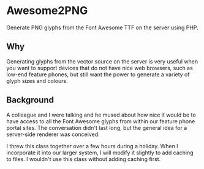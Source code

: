 Awesome2PNG
===========

Generate PNG glyphs from the Font Awesome TTF on the server using PHP.

Why
---

Generating glyphs from the vector source on the server is very useful when you want to support devices 
that do not have nice web browsers, such as low-end feature phones, but still want the power to generate 
a variety of glyph sizes and colours.

Background
----------

A colleague and I were talking and he mused about how nice it would be to have access to all the Font 
Awesome glyphs from within our feature phone portal sites. The conversation didn't last long, but the general 
idea for a server-side renderer was conceived.

I threw this class together over a few hours during a holiday. When I incorporate it into our larger system, I 
will modify it slightly to add caching to files. I wouldn't use this class without adding caching first.




